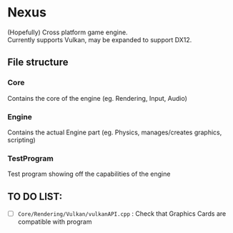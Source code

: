 # Nexus
(Hopefully) Cross platform game engine. <br>
Currently supports Vulkan, may be expanded to support DX12. 
## File structure
### Core
Contains the core of the engine (eg. Rendering, Input, Audio)
### Engine 
Contains the actual Engine part (eg. Physics, manages/creates graphics, scripting)
### TestProgram
Test program showing off the capabilities of the engine



## TO DO LIST:
- [ ] `Core/Rendering/Vulkan/vulkanAPI.cpp` : Check that Graphics Cards are compatible with program
